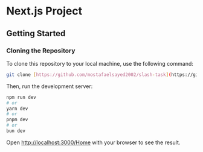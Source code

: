 # Next.js Project

## Getting Started

### Cloning the Repository

To clone this repository to your local machine, use the following command:

```bash
git clone [https://github.com/mostafaelsayed2002/slash-task](https://github.com/mostafaelsayed2002/Blog-Application.git)
```

Then, run the development server:

```bash
npm run dev
# or
yarn dev
# or
pnpm dev
# or
bun dev
```

Open [http://localhost:3000/Home](http://localhost:3000/Home) with your browser to see the result.

